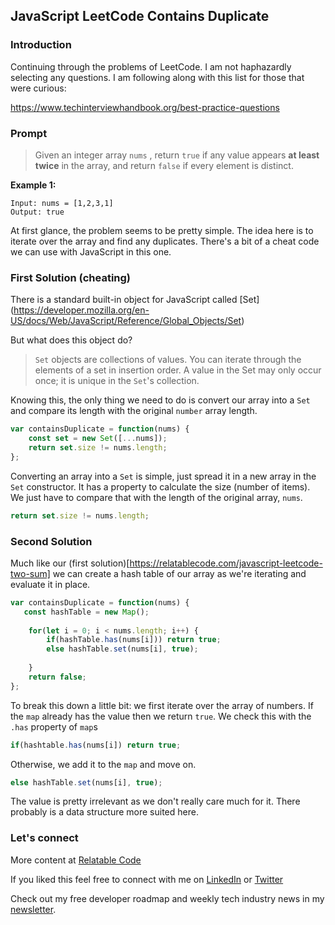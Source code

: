 ## JavaScript LeetCode Contains Duplicate

### Introduction

Continuing through the problems of LeetCode. I am not haphazardly selecting any questions. I am following along with this list for those that were curious:

https://www.techinterviewhandbook.org/best-practice-questions

### Prompt

>Given an integer array `nums` , return `true` if any value appears **at least twice** in the array, and return `false` if every element is distinct.

**Example 1:**

```text
Input: nums = [1,2,3,1]
Output: true
```
At first glance, the problem seems to be pretty simple. The idea here is to iterate over the array and find any duplicates. There's a bit of a cheat code we can use with JavaScript in this one.


### First Solution (cheating)

There is a standard built-in object for JavaScript called [Set] (https://developer.mozilla.org/en-US/docs/Web/JavaScript/Reference/Global_Objects/Set) 

But what does this object do?

> `Set` objects are collections of values. You can iterate through the elements of a set in insertion order. A value in the Set may only occur once; it is unique in the `Set`'s collection.

Knowing this, the only thing we need to do is convert our array into a `Set` and compare its length with the original `number` array length.

```js
var containsDuplicate = function(nums) {
    const set = new Set([...nums]);
    return set.size != nums.length;
};
```

Converting an array into a `Set` is simple, just spread it in a new array in the `Set` constructor. It has a property to calculate the size (number of items). We just have to compare that with the length of the original array, `nums`.

```js
return set.size != nums.length;
```

### Second Solution

Much like our (first solution)[https://relatablecode.com/javascript-leetcode-two-sum] we can create a hash table of our array as we're iterating and evaluate it in place.

```js
var containsDuplicate = function(nums) {
   const hashTable = new Map();
    
    for(let i = 0; i < nums.length; i++) {
        if(hashTable.has(nums[i])) return true;
        else hashTable.set(nums[i], true);
          
    }
    return false;
};
```

To break this down a little bit: we first iterate over the array of numbers. If the `map` already has the value then we return `true`. We check this with the `.has` property of `map`s

```js
if(hashtable.has(nums[i]) return true;
```

Otherwise, we add it to the `map` and move on.

```js
else hashTable.set(nums[i], true);
```

The value is pretty irrelevant as we don't really care much for it. There probably is a data structure more suited here.

### Let's connect

More content at [Relatable Code](https://relatablecode.com)

If you liked this feel free to connect with me on [LinkedIn](https://www.linkedin.com/in/relatablecode) or [Twitter](https://twitter.com/relatablecoder)

Check out my free developer roadmap and weekly tech industry news in my [newsletter](https://relatablecode.substack.com/).